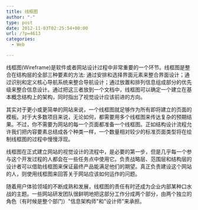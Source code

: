 ```yaml
---
title: 线框图
author: "-"
type: post
date: 2012-11-03T02:25:54+00:00
url: /?p=4613
categories:
  - Web

---
```

线框图(Wireframe)是软件或者网站设计过程中非常重要的一个环节。线框图是整合在结构层的全部三种要素的方法: 通过安排和选择界面元素来整合界面设计；通过识别和定义核心导航系统来整合导航设计；通过放置和排列信息组成部分的优先级来整合信息设计。通过把这三者放到一个文档中，线框图可以确定一个建立在基本概念结构上的架构，同时指出了视觉设计应该前进的方向。


其实对于更小或更简单的网站来说，一个线框图就足够作为所有即将建立的页面的模板。对于大多数项目来说，无论如何，都需要用多个线框图来传达复杂的预期结果。不过，你不需要为网站的每一个页面都准备一个线框图。正如结构设计流程允许我们把内容要素总结成各个种类一样，一个数量相对较少的标准页面类型将在绘制线框图的过程中慢慢浮现。


线框图在正式建立网站的视觉设计的流程中，是必要的第一步，但是几乎每一个参与这个开发过程的人都会在一些任务点中使用它。负责战略层、范围层和结构层的设计者可以借助线框图来保证最终产品能满足他们的期望。真正负责建设这个网站的人，则使用线框图来回答关于网站应该如何运作的问题。


随着用户体验领域的不断成熟和发展，线框图的责任有时还成为企业内部某种口水战的主题。一些网站研发团队很鲜明地把这部分工作分成两个部分，由两个独立的角色（有时候是整个部门）"信息架构师"和"设计师"来承担。